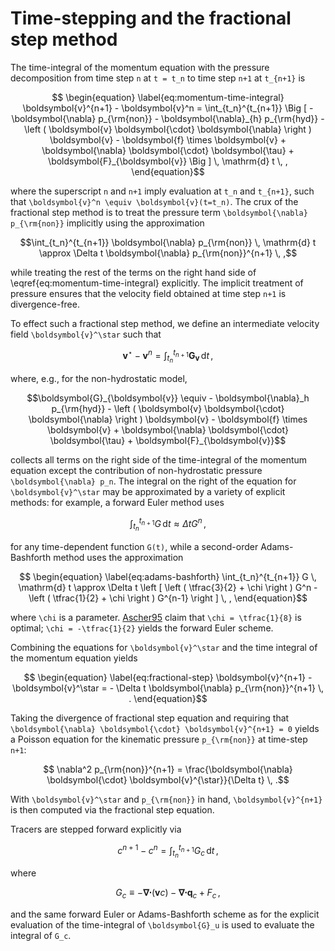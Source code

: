 # Time-stepping and the fractional step method

The time-integral of the momentum equation with the pressure decomposition from time step ``n`` at ``t = t_n`` 
to time step ``n+1`` at ``t_{n+1}`` is
```math
    \begin{equation}
    \label{eq:momentum-time-integral}
    \boldsymbol{v}^{n+1} - \boldsymbol{v}^n = 
        \int_{t_n}^{t_{n+1}} \Big [ - \boldsymbol{\nabla} p_{\rm{non}} 
                                    - \boldsymbol{\nabla}_{h} p_{\rm{hyd}} 
                                    - \left ( \boldsymbol{v} \boldsymbol{\cdot} \boldsymbol{\nabla} \right ) \boldsymbol{v} 
                                    - \boldsymbol{f} \times \boldsymbol{v} 
                                    + \boldsymbol{\nabla} \boldsymbol{\cdot} \boldsymbol{\tau} 
                                    + \boldsymbol{F}_{\boldsymbol{v}} \Big ] \, \mathrm{d} t \, ,
    \end{equation}
```
where the superscript ``n`` and ``n+1`` imply evaluation at ``t_n`` and ``t_{n+1}``, such that 
``\boldsymbol{v}^n \equiv \boldsymbol{v}(t=t_n)``. The crux of the fractional step method is 
to treat the pressure term ``\boldsymbol{\nabla} p_{\rm{non}}`` implicitly using the approximation
```math
\int_{t_n}^{t_{n+1}} \boldsymbol{\nabla} p_{\rm{non}} \, \mathrm{d} t \approx 
    \Delta t \boldsymbol{\nabla} p_{\rm{non}}^{n+1} \, ,
```
while treating the rest of the terms on the right hand side of \eqref{eq:momentum-time-integral} 
explicitly. The implicit treatment of pressure ensures that the velocity field obtained at 
time step ``n+1`` is divergence-free.

To effect such a fractional step method, we define an intermediate velocity field ``\boldsymbol{v}^\star`` such that
```math
    \begin{equation}
    \label{eq:intermediate-velocity-field}
    \boldsymbol{v}^\star - \boldsymbol{v}^n = \int_{t_n}^{t_{n+1}} \boldsymbol{G}_{\boldsymbol{v}} \, \mathrm{d} t \, ,
    \end{equation}
```
where, e.g., for the non-hydrostatic model, 
```math
\boldsymbol{G}_{\boldsymbol{v}} \equiv - \boldsymbol{\nabla}_h p_{\rm{hyd}} 
                       - \left ( \boldsymbol{v} \boldsymbol{\cdot} \boldsymbol{\nabla} \right ) \boldsymbol{v} 
                       - \boldsymbol{f} \times \boldsymbol{v} 
                       + \boldsymbol{\nabla} \boldsymbol{\cdot} \boldsymbol{\tau} 
                       + \boldsymbol{F}_{\boldsymbol{v}}
```
collects all terms on the right side of the time-integral of the momentum equation except the 
contribution of non-hydrostatic pressure ``\boldsymbol{\nabla} p_n``. The integral on the right 
of the equation for ``\boldsymbol{v}^\star`` may be approximated by a variety of  explicit methods: 
for example, a forward Euler method uses
```math
    \begin{equation}
    \int_{t_n}^{t_{n+1}} G \, \mathrm{d} t \approx \Delta t G^n \, ,
    \label{eq:forward-euler}
    \end{equation}
```
for any time-dependent function ``G(t)``, while a second-order Adams-Bashforth method uses the approximation
```math
    \begin{equation}
    \label{eq:adams-bashforth}
    \int_{t_n}^{t_{n+1}} G \, \mathrm{d} t \approx 
        \Delta t \left [ \left ( \tfrac{3}{2} + \chi \right ) G^n 
        - \left ( \tfrac{1}{2} + \chi \right ) G^{n-1} \right ] \, ,
    \end{equation}
```
where ``\chi`` is a parameter. [Ascher95](@cite) claim that ``\chi = \tfrac{1}{8}`` is optimal; 
``\chi = -\tfrac{1}{2}`` yields the forward Euler scheme.

Combining the equations for ``\boldsymbol{v}^\star`` and the time integral of the momentum equation yields
```math
    \begin{equation}
    \label{eq:fractional-step}
    \boldsymbol{v}^{n+1} - \boldsymbol{v}^\star = - \Delta t \boldsymbol{\nabla} p_{\rm{non}}^{n+1} \, .
    \end{equation}
```
Taking the divergence of fractional step equation and requiring that 
``\boldsymbol{\nabla} \boldsymbol{\cdot} \boldsymbol{v}^{n+1} = 0`` yields a Poisson equation 
for the kinematic pressure ``p_{\rm{non}}`` at time-step ``n+1``:
```math
    \nabla^2 p_{\rm{non}}^{n+1} = \frac{\boldsymbol{\nabla} \boldsymbol{\cdot} \boldsymbol{v}^{\star}}{\Delta t} \, .
```
With ``\boldsymbol{v}^\star`` and ``p_{\rm{non}}`` in hand, ``\boldsymbol{v}^{n+1}`` is then 
computed via the fractional step equation.

Tracers are stepped forward explicitly via
```math
    \begin{equation}
    \label{eq:tracer-timestep}
    c^{n+1} - c^n = \int_{t_n}^{t_{n+1}} G_c \, \mathrm{d} t \, ,
    \end{equation}
```
where 
```math
    G_c \equiv - \boldsymbol{\nabla} \boldsymbol{\cdot} \left ( \boldsymbol{v} c \right ) - \boldsymbol{\nabla} \boldsymbol{\cdot} \boldsymbol{q}_c + F_c \, ,
```
and the same forward Euler or Adams-Bashforth scheme as for the explicit evaluation of the time-integral of
``\boldsymbol{G}_u`` is used to evaluate the integral of ``G_c``.
